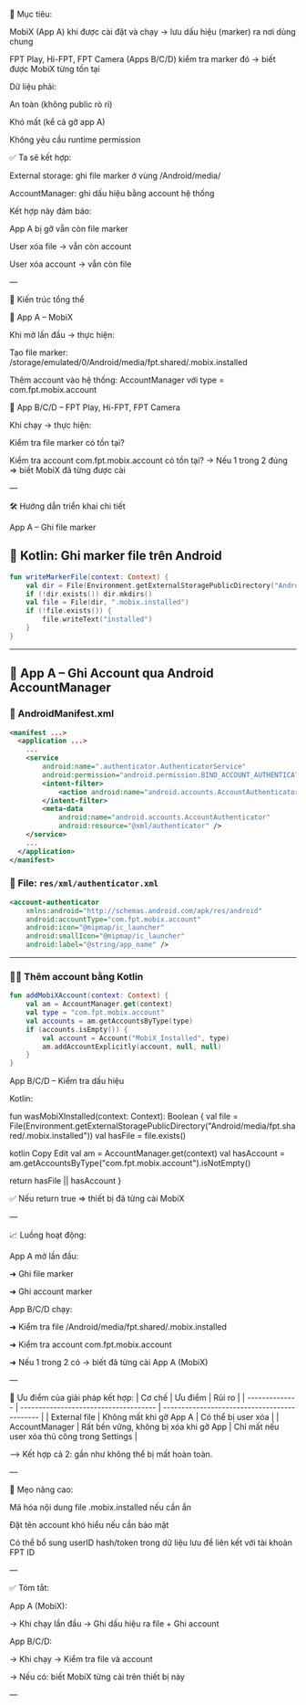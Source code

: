 🎯 Mục tiêu:

MobiX (App A) khi được cài đặt và chạy → lưu dấu hiệu (marker) ra nơi dùng chung

FPT Play, Hi-FPT, FPT Camera (Apps B/C/D) kiểm tra marker đó → biết được MobiX từng tồn tại

Dữ liệu phải:

An toàn (không public rò rỉ)

Khó mất (kể cả gỡ app A)

Không yêu cầu runtime permission

✅ Ta sẽ kết hợp:

External storage: ghi file marker ở vùng /Android/media/

AccountManager: ghi dấu hiệu bằng account hệ thống

Kết hợp này đảm bảo:

App A bị gỡ vẫn còn file marker

User xóa file → vẫn còn account

User xóa account → vẫn còn file

—

🧠 Kiến trúc tổng thể

📱 App A – MobiX

Khi mở lần đầu → thực hiện:

Tạo file marker: /storage/emulated/0/Android/media/fpt.shared/.mobix.installed

Thêm account vào hệ thống: AccountManager với type = com.fpt.mobix.account

📱 App B/C/D – FPT Play, Hi-FPT, FPT Camera

Khi chạy → thực hiện:

Kiểm tra file marker có tồn tại?

Kiểm tra account com.fpt.mobix.account có tồn tại?
→ Nếu 1 trong 2 đúng ⇒ biết MobiX đã từng được cài

—

🛠 Hướng dẫn triển khai chi tiết

App A – Ghi file marker

## 📄 Kotlin: Ghi marker file trên Android

```kotlin
fun writeMarkerFile(context: Context) {
    val dir = File(Environment.getExternalStoragePublicDirectory("Android/media/fpt.shared"))
    if (!dir.exists()) dir.mkdirs()
    val file = File(dir, ".mobix.installed")
    if (!file.exists()) {
        file.writeText("installed")
    }
}
```

---

## 🔐 App A – Ghi Account qua Android AccountManager

### 📄 AndroidManifest.xml

```xml
<manifest ...>
  <application ...>
    ...
    <service
        android:name=".authenticator.AuthenticatorService"
        android:permission="android.permission.BIND_ACCOUNT_AUTHENTICATOR">
        <intent-filter>
            <action android:name="android.accounts.AccountAuthenticator" />
        </intent-filter>
        <meta-data
            android:name="android.accounts.AccountAuthenticator"
            android:resource="@xml/authenticator" />
    </service>
    ...
  </application>
</manifest>
```

### 📁 File: `res/xml/authenticator.xml`

```xml
<account-authenticator
    xmlns:android="http://schemas.android.com/apk/res/android"
    android:accountType="com.fpt.mobix.account"
    android:icon="@mipmap/ic_launcher"
    android:smallIcon="@mipmap/ic_launcher"
    android:label="@string/app_name" />
```

---

### 🧑‍💻 Thêm account bằng Kotlin

```kotlin
fun addMobiXAccount(context: Context) {
    val am = AccountManager.get(context)
    val type = "com.fpt.mobix.account"
    val accounts = am.getAccountsByType(type)
    if (accounts.isEmpty()) {
        val account = Account("MobiX_Installed", type)
        am.addAccountExplicitly(account, null, null)
    }
}
```


App B/C/D – Kiểm tra dấu hiệu

Kotlin:

fun wasMobiXInstalled(context: Context): Boolean {
val file = File(Environment.getExternalStoragePublicDirectory("Android/media/fpt.shared/.mobix.installed"))
val hasFile = file.exists()

kotlin
Copy
Edit
val am = AccountManager.get(context)
val hasAccount = am.getAccountsByType("com.fpt.mobix.account").isNotEmpty()

return hasFile || hasAccount
}

✅ Nếu return true ⇒ thiết bị đã từng cài MobiX

—

📈 Luồng hoạt động:

App A mở lần đầu:

➜ Ghi file marker

➜ Ghi account marker

App B/C/D chạy:

➜ Kiểm tra file /Android/media/fpt.shared/.mobix.installed

➜ Kiểm tra account com.fpt.mobix.account

➜ Nếu 1 trong 2 có → biết đã từng cài App A (MobiX)

—

📌 Ưu điểm của giải pháp kết hợp:
| Cơ chế         | Ưu điểm                               | Rủi ro                                       |
| -------------- | ------------------------------------- | -------------------------------------------- |
| External file  | Không mất khi gỡ App A                | Có thể bị user xóa                           |
| AccountManager | Rất bền vững, không bị xóa khi gỡ App | Chỉ mất nếu user xóa thủ công trong Settings |

⟶ Kết hợp cả 2: gần như không thể bị mất hoàn toàn.

—

🧠 Mẹo nâng cao:

Mã hóa nội dung file .mobix.installed nếu cần ẩn

Đặt tên account khó hiểu nếu cần bảo mật

Có thể bổ sung userID hash/token trong dữ liệu lưu để liên kết với tài khoản FPT ID

—

✅ Tóm tắt:

App A (MobiX):

→ Khi chạy lần đầu → Ghi dấu hiệu ra file + Ghi account

App B/C/D:

→ Khi chạy → Kiểm tra file và account

→ Nếu có: biết MobiX từng cài trên thiết bị này

—
